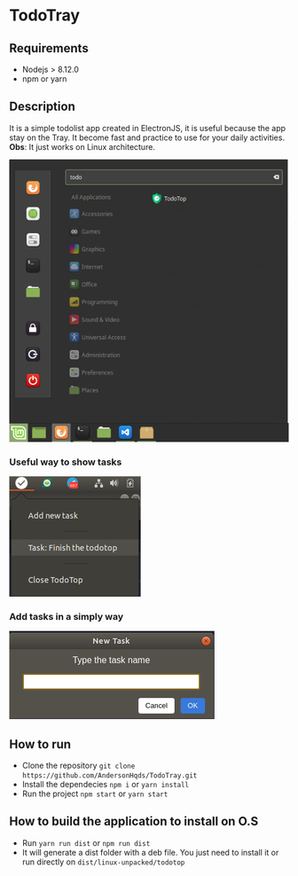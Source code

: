 # TodoTray

## Requirements
* Nodejs > 8.12.0
* npm or yarn

## Description
It is a simple todolist app created in ElectronJS, it is useful because the app
stay on the Tray. It become fast and practice to use for your daily activities.
**Obs**: It just works on Linux architecture.

![O.S Menu Icon](/images/menu-so.png)
### Useful way to show tasks
![O.S Menu List](/images/menu-list.png)
### Add tasks in a simply way
![Add new Task](/images/new-todo.png)

## How to run
* Clone the repository `git clone https://github.com/AndersonHqds/TodoTray.git`
* Install the dependecies `npm i` or `yarn install`
* Run the project `npm start` or `yarn start`

## How to build the application to install on O.S
* Run `yarn run dist` or `npm run dist`
* It will generate a dist folder with a deb file. You just need to install it or run directly on `dist/linux-unpacked/todotop`
